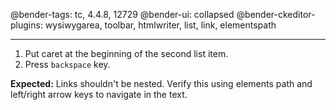 @bender-tags: tc, 4.4.8, 12729
@bender-ui: collapsed
@bender-ckeditor-plugins: wysiwygarea, toolbar, htmlwriter, list, link, elementspath

----

1. Put caret at the beginning of the second list item.
1. Press `backspace` key.

**Expected:** Links shouldn't be nested. Verify this using elements path and left/right arrow keys to navigate in the text.

